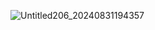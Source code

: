 ![Untitled206_20240831194357](https://github.com/user-attachments/assets/cc3a1875-d280-4f21-b341-afccf61b7c20)
